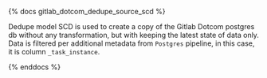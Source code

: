 {% docs gitlab_dotcom_dedupe_source_scd %}

Dedupe model SCD is used to create a copy of the 
Gitlab Dotcom postgres db without any transformation, but with keeping the latest state of data only.
Data is filtered per additional metadata from `Postgres` pipeline, in this case, it is column `_task_instance`.


{% enddocs %}

